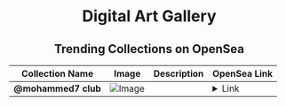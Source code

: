 <div align="center">

# Digital Art Gallery

## Trending Collections on OpenSea

| Collection Name                       | Image                                                                                     | Description                       | OpenSea Link                                                                                          |
|---------------------------------------|-------------------------------------------------------------------------------------------|-----------------------------------|--------------------------------------------------------------------------------------------------------|
| **@mohammed7 club** | ![Image](https://i.seadn.io/s/raw/files/c44f32914852517df2d48cea11df699d.png?w=500&auto=format?w=200&auto=format) |  | <details><summary>Link</summary>[@mohammed7 club](https://opensea.io/collection/mohammed7-club)</details> |

</div>